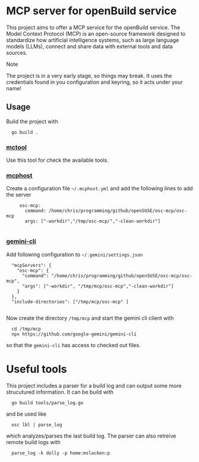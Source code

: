 # MCP server for openBuild service
This project aims to offer a MCP service for the openBuild service. The Model Context Protocol (MCP) is an open-source framework designed to standardize how artificial intelligence systems, such as large language models (LLMs), connect and share data with external tools and data sources.

>[!NOTE]
>The project is in a very early stage, so things may break.
>It uses the credentials found in you configuration and keyring, so it acts under your name!

## Usage

Build the project with
```
  go build .
```

### [mctool](https://github.com/f/mcptools)

Use this tool for check the available tools.

### [mcphost](https://github.com/f/mcptools)

Create a configuration file `~/.mcphost.yml` and add the following lines to add the server
```
     osc-mcp:
       command: /home/chris/programming/github/openSUSE/osc-mcp/osc-mcp
       args: ["-workdir","/tmp/osc-mcp/","-clean-workdir"]
  
```

### [gemini-cli](https://github.com/google-gemini/gemini-cli)

Add following configuration to `~/.gemini/settings.json`
```
  "mcpServers": {
    "osc-mcp": {
      "command": "/home/chris/programming/github/openSUSE/osc-mcp/osc-mcp",
      "args": ["-workdir", "/tmp/mcp/osc-mcp","-clean-workdir"]
    }
  },
  "include-directories": ["/tmp/mcp/osc-mcp" ]
  
```
Now create the directory `/tmp/mcp` and start the gemini cli client with
```
  cd /tmp/mcp
  npx https://github.com/google-gemini/gemini-cli
```
so that the `gemini-cli` has access to checked out files.

# Useful tools

This project includes a parser for a build log and can output some more strucutured information. It can be build with
```
  go build tools/parse_log.go
```
and be used like
```
  osc lbl | parse_log
```
which analyzes/parses the last build log.
The parser can also retreive remote build logs with
```
  parse_log -k dolly -p home:mslacken:p
```
